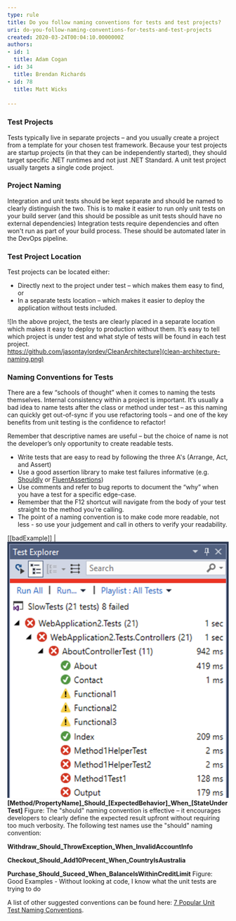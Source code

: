 ```yaml
---
type: rule
title: Do you follow naming conventions for tests and test projects?
uri: do-you-follow-naming-conventions-for-tests-and-test-projects
created: 2020-03-24T00:04:10.0000000Z
authors:
- id: 1
  title: Adam Cogan
- id: 34
  title: Brendan Richards
- id: 78
  title: Matt Wicks

---
```


### Test Projects


Tests typically live in separate projects – and you usually create a project from a template for your chosen test framework.
Because your test projects are startup projects (in that they can be independently started), they should target specific .NET runtimes and not just .NET Standard.
A unit test project usually targets a single code project.

### Project Naming


Integration and unit tests should be kept separate and should be named to clearly distinguish the two.
This is to make it easier to run only unit tests on your build server (and this should be possible as unit tests should have no external dependencies) 
Integration tests require dependencies and often won't run as part of your build process.  These should be automated later in the DevOps pipeline.
 
### Test Project Location


Test projects can be located either:

- Directly next to the project under test – which makes them easy to find, or
- In a separate tests location – which makes it easier to deploy the application without tests included.


![In the above project, the tests are clearly placed in a separate location which makes it easy to deploy to production without them. It’s easy to tell which project is under test and what style of tests will be found in each test project. <br>      https://github.com/jasontaylordev/CleanArchitecture](clean-architecture-naming.png)
### Naming Conventions for Tests

There are a few “schools of thought” when it comes to naming the tests themselves. 
Internal consistency within a project is important.
It’s usually a bad idea to name tests after the class or method under test – as this naming can quickly get out-of-sync if you use refactoring tools – and one of the key benefits from unit testing is the confidence to refactor!
 
Remember that descriptive names are useful – but the choice of name is not the developer’s only opportunity to create readable tests.

- Write tests that are easy to read by following the three A's (Arrange, Act, and Assert)
- Use a good assertion library to make test failures informative (e.g. [Shouldly](https://github.com/shouldly/shouldly) or [FluentAssertions](https://fluentassertions.com/))
- Use comments and refer to bug reports to document the “why” when you have a test for a specific edge-case.
- Remember that the F12 shortcut will navigate from the body of your test straight to the method you’re calling.
- The point of a naming convention is to make code more readable, not less - so use your judgement and call in others to verify your readability.


[[badExample]]
| ![From the test explorer view you cannot tell what a test is meant to test from the name](bad-naming.png)
**[Method/PropertyName]\_Should\_[ExpectedBehavior]\_When\_[StateUnderTest]**
Figure: The "should" naming convention is effective – it encourages developers to clearly define the expected result upfront without requiring too much verbosity. 
The following test names use the "should" naming convention:

**Withdraw\_Should\_ThrowException\_When\_InvalidAccountInfo**

**Checkout\_Should\_Add10Precent\_When\_CountryIsAustralia**

**Purchase\_Should\_Suceed\_When\_BalanceIsWithinCreditLimit**
Figure: Good Examples - Without looking at code, I know what the unit tests are trying to do

A list of other suggested conventions can be found here: [7 Popular Unit Test Naming Conventions](https://dzone.com/articles/7-popular-unit-test-naming).
